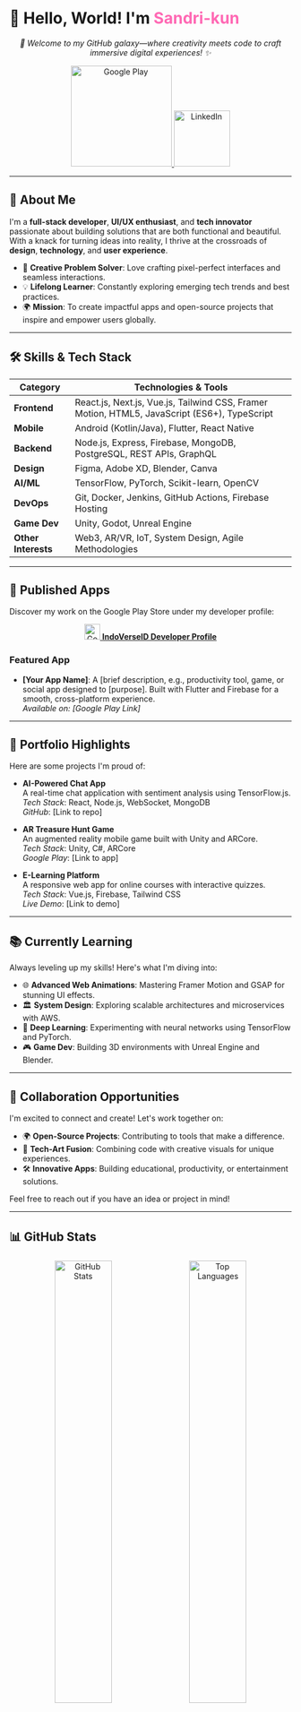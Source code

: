 # 👋 Hello, World! I'm <span style="color:#FF69B4;">Sandri-kun</span>

<p align="center">
  <i>🌌 Welcome to my GitHub galaxy—where creativity meets code to craft immersive digital experiences! ✨</i>
</p>

<p align="center">
  <a href="https://play.google.com/store/apps/developer?id=IndoVerseID&hl=id">
    <img alt="Google Play" src="https://upload.wikimedia.org/wikipedia/commons/7/78/Google_Play_Store_badge_EN.svg" width="180"/>
  </a>
  <a href="https://www.linkedin.com/in/your-linkedin-link">
    <img alt="LinkedIn" src="https://img.shields.io/badge/LinkedIn-0A66C2?style=for-the-badge&logo=linkedin&logoColor=white" width="100"/>
  </a>
</p>

---

## 🚀 **About Me**

I'm a **full-stack developer**, **UI/UX enthusiast**, and **tech innovator** passionate about building solutions that are both functional and beautiful. With a knack for turning ideas into reality, I thrive at the crossroads of **design**, **technology**, and **user experience**.

- 🎨 **Creative Problem Solver**: Love crafting pixel-perfect interfaces and seamless interactions.  
- 💡 **Lifelong Learner**: Constantly exploring emerging tech trends and best practices.  
- 🌍 **Mission**: To create impactful apps and open-source projects that inspire and empower users globally.

---

## 🛠 **Skills & Tech Stack**

| **Category**       | **Technologies & Tools**                                                                 |
|---------------------|-----------------------------------------------------------------------------------------|
| **Frontend**       | React.js, Next.js, Vue.js, Tailwind CSS, Framer Motion, HTML5, JavaScript (ES6+), TypeScript |
| **Mobile**         | Android (Kotlin/Java), Flutter, React Native                                           |
| **Backend**        | Node.js, Express, Firebase, MongoDB, PostgreSQL, REST APIs, GraphQL                      |
| **Design**         | Figma, Adobe XD, Blender, Canva                                                     |
| **AI/ML**          | TensorFlow, PyTorch, Scikit-learn, OpenCV                                                |
| **DevOps**        | Git, Docker, Jenkins, GitHub Actions, Firebase Hosting                                   |
| **Game Dev**       | Unity, Godot, Unreal Engine                                                             |
| **Other Interests** | Web3, AR/VR, IoT, System Design, Agile Methodologies                                    |

---

## 📱 **Published Apps**

Discover my work on the Google Play Store under my developer profile:

<p align="center">
  <a href="https://play.google.com/store/apps/developer?id=IndoVerseID&hl=id">
    <img src="https://upload.wikimedia.org/wikipedia/commons/5/5f/Google_Play_2022_icon.svg" alt="Google Play Icon" width="28" />   <b>IndoVerseID Developer Profile</b>
  </a>
</p>

### Featured App
- **[Your App Name]**: A [brief description, e.g., productivity tool, game, or social app designed to [purpose]. Built with Flutter and Firebase for a smooth, cross-platform experience.  
  *Available on: [Google Play Link]*

---

## 🌟 **Portfolio Highlights**

Here are some projects I'm proud of:

- **AI-Powered Chat App**  
  A real-time chat application with sentiment analysis using TensorFlow.js.  
  *Tech Stack*: React, Node.js, WebSocket, MongoDB  
  *GitHub*: [Link to repo]  

- **AR Treasure Hunt Game**  
  An augmented reality mobile game built with Unity and ARCore.  
  *Tech Stack*: Unity, C#, ARCore  
  *Google Play*: [Link to app]  

- **E-Learning Platform**  
  A responsive web app for online courses with interactive quizzes.  
  *Tech Stack*: Vue.js, Firebase, Tailwind CSS  
  *Live Demo*: [Link to demo]  

---

## 📚 **Currently Learning**

Always leveling up my skills! Here's what I'm diving into:  
- 🌐 **Advanced Web Animations**: Mastering Framer Motion and GSAP for stunning UI effects.  
- 🏛 **System Design**: Exploring scalable architectures and microservices with AWS.  
- 🤖 **Deep Learning**: Experimenting with neural networks using TensorFlow and PyTorch.  
- 🎮 **Game Dev**: Building 3D environments with Unreal Engine and Blender.

---

## 🤝 **Collaboration Opportunities**

I'm excited to connect and create! Let's work together on:  
- 🌍 **Open-Source Projects**: Contributing to tools that make a difference.  
- 🎨 **Tech-Art Fusion**: Combining code with creative visuals for unique experiences.  
- 🛠 **Innovative Apps**: Building educational, productivity, or entertainment solutions.  

Feel free to reach out if you have an idea or project in mind!

---

## 📊 **GitHub Stats**

<p align="center">
  <img src="https://github-readme-stats.vercel.app/api?username=sandri-kun&show_icons=true&theme=tokyonight" alt="GitHub Stats" width="45%" style="margin: 5px;"/>
  <img src="https://github-readme-stats.vercel.app/api/top-langs/?username=sandri-kun&layout=compact&theme=tokyonight" alt="Top Languages" width="45%" style="margin: 5px;"/>
</p>

<p align="center">
  <img src="https://github-readme-activity-graph.vercel.app/graph?username=sandri-kun&theme=tokyo-night&hide_border=true" alt="Contribution Graph" width="90%" style="margin-top: 10px;"/>
</p>

<p align="center">
  <img src="https://github-readme-streak-stats.herokuapp.com/?user=sandri-kun&theme=tokyonight" alt="GitHub Streak" width="45%" style="margin-top: 10px;"/>
</p>

---

## 📬 **Connect with Me**

Let's stay in touch! Reach out via:

<p align="center">
  <a href="mailto:your-email@example.com">
    <img src="https://img.shields.io/badge/Email-D14836?style=for-the-badge&logo=gmail&logoColor=white" alt="Email"/>
  </a>
  
  <a href="https://www.linkedin.com/in/your-linkedin-link">
    <img src="https://img.shields.io/badge/LinkedIn-0A66C2?style=for-the-badge&logo=linkedin&logoColor=white" alt="LinkedIn"/>
  </a>
  
  <a href="https://play.google.com/store/apps/developer?id=IndoVerseID&hl=id">
    <img src="https://img.shields.io/badge/Google_Play-414141?style=for-the-badge&logo=google-play&logoColor=white" alt="Google Play"/>
  </a>
  
  <a href="https://x.com/your-twitter-handle">
    <img src="https://img.shields.io/badge/X-1DA1F2?style=for-the-badge&logo=x&logoColor=white" alt="X"/>
  </a>
</p>

---

## ⚡ **Fun Facts**

- ☕ **Debugging Marathon**: Once fixed a bug after 12 hours of coding, powered by coffee and lo-fi beats.  
- 🎮 **Gamer at Heart**: My first coding project was a text-based RPG in Python.  
- 🌌 **Sci-Fi Nerd**: Obsessed with *Dune* and dreaming of coding AI for interstellar travel.

---

## 🏆 **Achievements**

- 🥇 **Hackathon Winner**: Secured 1st place in a regional app development hackathon with a health-tracking app.  
- 📜 **Certified**: Google Developer Profile for Android, AWS Cloud Practitioner.  
- 🌟 **Top Contributor**: Recognized as a top contributor in [Open-Source Project Name].

---

## 💬 **Quote I Live By**

<p align="center">
  <i>“Code is like poetry: when written with passion, it can move hearts and minds.”</i>
</p>

---

<p align="center">
  <b>✨ Thanks for exploring my GitHub! Let's code the future together! 🚀</b>
</p>

<p align="center">
  <img src="https://visitor-badge.laobi.icu/badge?page_id=sandri-kun.sandri-kun" alt="Visitor Badge"/>
</p>
